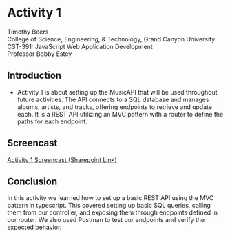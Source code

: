 # Activity 1

<!-- 1. Cover Sheet -->
Timothy Beers \
College of Science, Engineering, & Technology, Grand Canyon University \
CST-391: JavaScript Web Application Development \
Professor Bobby Estey


<!-- 2. Activity Submission Content -->
## Introduction

- Activity 1 is about setting up the MusicAPI that will be used throughout future activities. The API connects to a SQL database and manages albums, artists, and tracks, offering endpoints to retrieve and update each. It is a REST API utilizing an MVC pattern with a router to define the paths for each endpoint.

## Screencast

<!--NOTE: Use Loom link in ![](link) format for future recordings-->
[Activity 1 Screencast (Sharepoint Link)](https://mygcuedu6961-my.sharepoint.com/:v:/g/personal/tbeers_my_gcu_edu/EfrgpSA4DYpGn2llIFyPn-0B4g_qj5RHALuIF8z8bdMoqw?nav=eyJyZWZlcnJhbEluZm8iOnsicmVmZXJyYWxBcHAiOiJPbmVEcml2ZUZvckJ1c2luZXNzIiwicmVmZXJyYWxBcHBQbGF0Zm9ybSI6IldlYiIsInJlZmVycmFsTW9kZSI6InZpZXciLCJyZWZlcnJhbFZpZXciOiJNeUZpbGVzTGlua0NvcHkifX0&e=sYodfS)

## Conclusion

In this activity we learned how to set up a basic REST API using the MVC pattern in typescript. This covered setting up basic SQL queries, calling them from our controller, and exposing them through endpoints defined in our router. We also used Postman to test our endpoints and verify the expected behavior.